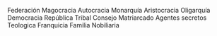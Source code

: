 Federación
Magocracia
Autocracia
Monarquía
Aristocracia
Oligarquía
Democracia
República
Tribal
Consejo
Matriarcado
Agentes secretos
Teologica
Franquicia
Familia Nobiliaria